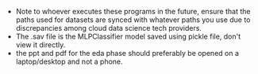 - Note to whoever executes these programs in the future, ensure that the paths used for datasets are synced with whatever paths you use due to discrepancies among cloud data science tech providers. 
- The .sav file is the MLPClassifier model saved using pickle file, don't view it directly.
- the ppt and pdf for the eda phase should preferably be opened on a laptop/desktop and not a phone.
